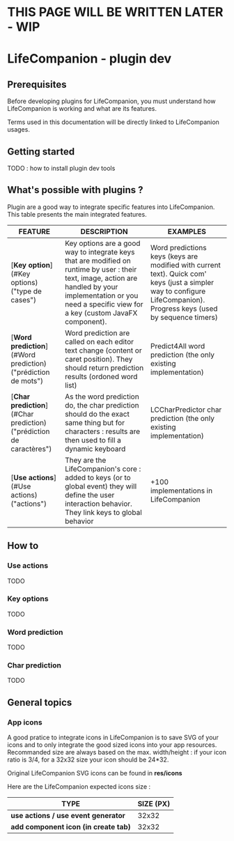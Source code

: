 # THIS PAGE WILL BE WRITTEN LATER - WIP

# LifeCompanion - plugin dev

## Prerequisites

Before developing plugins for LifeCompanion, you must understand how LifeCompanion is working and what are its features.

Terms used in this documentation will be directly linked to LifeCompanion usages.

## Getting started

TODO : how to install plugin dev tools

## What's possible with plugins ?

Plugin are a good way to integrate specific features into LifeCompanion. This table presents the main integrated features.

| FEATURE           	| DESCRIPTION		| EXAMPLES		|
|-----------------------|-------------------|-------------------|
|[**Key option**](#Key options) ("type de cases")|Key options are a good way to integrate keys that are modified on runtime by user : their text, image, action are handled by your implementation or you need a specific view for a key (custom JavaFX component).|Word predictions keys (keys are modified with current text). Quick com' keys (just a simpler way to configure LifeCompanion). Progress keys (used by sequence timers)|
|[**Word prediction**](#Word prediction) ("prédiction de mots")|Word prediction are called on each editor text change (content or caret position). They should return prediction results (ordoned word list)|Predict4All word prediction (the only existing implementation)|
|[**Char prediction**](#Char prediction) ("prédiction de caractères")|As the word prediction do, the char prediction should do the exact same thing but for characters : results are then used to fill a dynamic keyboard|LCCharPredictor char prediction (the only existing implementation)|
|[**Use actions**](#Use actions) ("actions")|They are the LifeCompanion's core : added to keys (or to global event) they will define the user interaction behavior. They link keys to global behavior|+100 implementations in LifeCompanion|

## How to

### Use actions

TODO

### Key options

TODO

### Word prediction

TODO

### Char prediction

TODO

## General topics

### App icons

A good pratice to integrate icons in LifeCompanion is to save SVG of your icons and to only integrate the good sized icons into your app resources. Recommanded size are always based on the max. width/height : if your icon ratio is 3/4, for a 32x32 size your icon should be 24*32.

Original LifeCompanion SVG icons can be found in **res/icons**

Here are the LifeCompanion expected icons size :

| TYPE												| SIZE (PX)			|
|---------------------------------------------------|-------------------|
|**use actions / use event generator**				|32x32				|
|**add component icon (in create tab)**				|32x32				|
